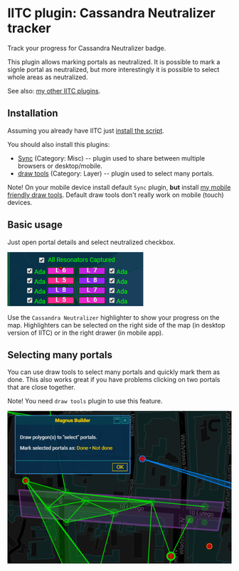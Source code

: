 # IITC plugin: Cassandra Neutralizer tracker

Track your progress for Cassandra Neutralizer badge.

This plugin allows marking portals as neutralized. It is possible to mark a signle portal as neutralized, but more interestingly it is possible to select whole areas as neutralized.

See also: [my other IITC plugins](https://github.com/search?q=user%3AEccenux+iitc-plugin&type=Repositories).

Installation
------------

Assuming you already have IITC just [install the script](https://github.com/Eccenux/iitc-plugin-cassandra-neutralizer/raw/master/cassandra-neutralizer.user.js).

You should also install this plugins:
* [Sync](https://iitc.me/desktop/#plugin-sync) (Category: Misc) -- plugin used to share between multiple browsers or desktop/mobile.
* [draw tools](https://iitc.me/desktop/#plugin-draw-tools) (Category: Layer) -- plugin used to select many portals.

Note! On your mobile device install default `Sync` plugin, **but** install [my mobile friendly draw tools](https://github.com/Eccenux/iitc-plugin-draw-tools-mobile/blob/master/README.md). Default draw tools don't really work on mobile (touch) devices.

Basic usage
------------

Just open portal details and select neutralized checkbox.

<img src="https://raw.githubusercontent.com/Eccenux/iitc-plugin-cassandra-neutralizer/master/screen.png" alt="Screen">

Use the `Cassandra Neutralizer` highlighter to show your progress on the map. Highlighters can be selected on the right side of the map (in desktop version of IITC) or in the right drawer (in mobile app).

Selecting many portals
------------------------

You can use draw tools to select many portals and quickly mark them as done. This also works great if you have problems clicking on two portals that are close together.

Note! You need `draw tools` plugin to use this feature.

<img src="https://raw.githubusercontent.com/Eccenux/iitc-plugin-cassandra-neutralizer/master/screen-massOps.png" alt="Mass operations dialog">
